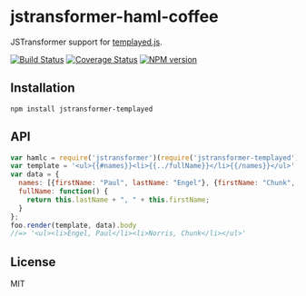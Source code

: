 # jstransformer-haml-coffee

JSTransformer support for [templayed.js](https://github.com/heldr/node-templayed).

[![Build Status](https://img.shields.io/travis/jstransformers/jstransformer-templayed/master.svg)](https://travis-ci.org/jstransformers/jstransformer-templayed)
[![Coverage Status](https://img.shields.io/coveralls/jstransformers/jstransformer-templayed/master.svg)](https://coveralls.io/r/jstransformers/jstransformer-templayed?branch=master)
[![NPM version](https://img.shields.io/npm/v/jstransformer-templayed.svg)](https://www.npmjs.org/package/jstransformer-templayed)

## Installation

    npm install jstransformer-templayed

## API

```js
var hamlc = require('jstransformer')(require('jstransformer-templayed'))
var template = '<ul>{{#names}}<li>{{../fullName}}</li>{{/names}}</ul>';
var data = {
  names: [{firstName: "Paul", lastName: "Engel"}, {firstName: "Chunk", lastName: "Norris"}],
  fullName: function() {
    return this.lastName + ", " + this.firstName;
  }
};
foo.render(template, data).body
//=> '<ul><li>Engel, Paul</li><li>Norris, Chunk</li></ul>'
```

## License

MIT

